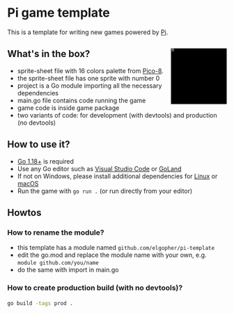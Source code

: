 # Pi game template 

This is a template for writing new games powered by [Pi](https://github.com/elgopher/pi).

## What's in the box? <img src="sprite-sheet.png" align="right" />

* sprite-sheet file with 16 colors palette from [Pico-8](https://www.lexaloffle.com/pico-8.php).
* the sprite-sheet file has one sprite with number 0
* project is a Go module importing all the necessary dependencies
* main.go file contains code running the game
* game code is inside game package
* two variants of code: for development (with devtools) and production (no devtools)

## How to use it?

* [Go 1.18+](https://go.dev/dl/) is required
* Use any Go editor such as [Visual Studio Code](https://code.visualstudio.com/) or [GoLand](https://www.jetbrains.com/go/)
* If not on Windows, please install additional dependencies for [Linux](https://github.com/elgopher/pi/blob/master/docs/install-linux.md) or [macOS](https://github.com/elgopher/pi/blob/master/docs/install-macos.md)
* Run the game with ```go run .``` (or run directly from your editor)

## Howtos

### How to rename the module?

* this template has a module named `github.com/elgopher/pi-template`
* edit the go.mod and replace the module name with your own, e.g. `module github.com/you/name`
* do the same with import in main.go

### How to create production build (with no devtools)?

```sh
go build -tags prod .
```